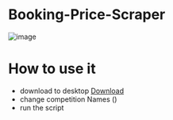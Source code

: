 # Booking-Price-Scraper
![image](https://user-images.githubusercontent.com/51888893/219661216-062ea266-46c1-4c09-92f5-87bff48a4d69.png)

# How to use it
- download to desktop <a href="https://github.com/ortizfram/Booking-Price-Scraper/blob/main/script.py" title="Download" download>Download</a>
- change competition Names ()
- run the script
